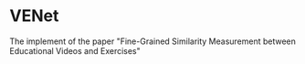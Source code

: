 # VENet
The implement of the paper "Fine-Grained Similarity Measurement between Educational Videos and Exercises"
